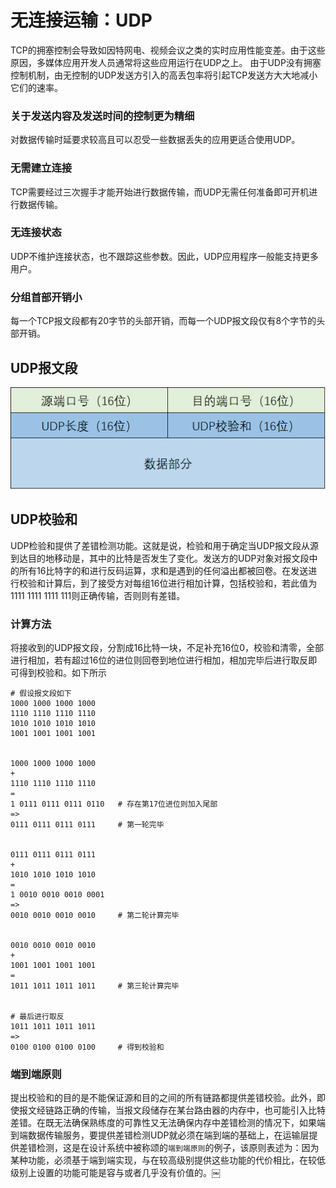 # 无连接运输：UDP

TCP的拥塞控制会导致如因特网电、视频会议之类的实时应用性能变差。由于这些原因，多媒体应用开发人员通常将这些应用运行在UDP之上。
由于UDP没有拥塞控制机制，由无控制的UDP发送方引入的高丢包率将引起TCP发送方大大地减小它们的速率。

### 关于发送内容及发送时间的控制更为精细

对数据传输时延要求较高且可以忍受一些数据丢失的应用更适合使用UDP。

### 无需建立连接

TCP需要经过三次握手才能开始进行数据传输，而UDP无需任何准备即可开机进行数据传输。

### 无连接状态

UDP不维护连接状态，也不跟踪这些参数。因此，UDP应用程序一般能支持更多用户。

### 分组首部开销小

每一个TCP报文段都有20字节的头部开销，而每一个UDP报文段仅有8个字节的头部开销。

## UDP报文段

![](../image/UDP报文段.png)

## UDP校验和

UDP检验和提供了差错检测功能。这就是说，检验和用于确定当UDP报文段从源到达目的地移动是，其中的比特是否发生了变化。发送方的UDP对象对报文段中的所有16比特字的和进行反码运算，求和是遇到的任何溢出都被回卷。在发送进行校验和计算后，到了接受方对每组16位进行相加计算，包括校验和，若此值为1111 1111 1111 111则正确传输，否则则有差错。

### 计算方法

将接收到的UDP报文段，分割成16比特一块，不足补充16位0，校验和清零，全部进行相加，若有超过16位的进位则回卷到地位进行相加，相加完毕后进行取反即可得到校验和。如下所示

```
# 假设报文段如下
1000 1000 1000 1000
1110 1110 1110 1110
1010 1010 1010 1010
1001 1001 1001 1001


1000 1000 1000 1000
+
1110 1110 1110 1110
=
1 0111 0111 0111 0110   # 存在第17位进位则加入尾部
=>
0111 0111 0111 0111     # 第一轮完毕


0111 0111 0111 0111 
+
1010 1010 1010 1010
=
1 0010 0010 0010 0001
=>
0010 0010 0010 0010     # 第二轮计算完毕


0010 0010 0010 0010
+
1001 1001 1001 1001
=
1011 1011 1011 1011		# 第三轮计算完毕


# 最后进行取反
1011 1011 1011 1011
=>
0100 0100 0100 0100		# 得到校验和
```

### 端到端原则

提出校验和的目的是不能保证源和目的之间的所有链路都提供差错校验。此外，即使报文经链路正确的传输，当报文段储存在某台路由器的内存中，也可能引入比特差错。在既无法确保熟练度的可靠性又无法确保内存中差错检测的情况下，如果端到端数据传输服务，要提供差错检测UDP就必须在端到端的基础上，在运输层提供差错检测，这是在设计系统中被称颂的`端到端原则`的例子，该原则表述为：因为某种功能，必须基于端到端实现，与在较高级别提供这些功能的代价相比，在较低级别上设置的功能可能是容与或者几乎没有价值的。￼